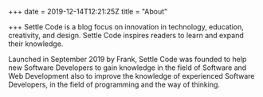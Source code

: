 +++
date = 2019-12-14T12:21:25Z
title = "About"

+++
Settle Code is a blog focus on innovation in technology, education, creativity, and design. Settle Code inspires readers to learn and expand their knowledge.

Launched in September 2019 by Frank, Settle Code was founded to help new Software Developers to gain knowledge in the field of Software and Web Development also to improve the knowledge of experienced Software Developers, in the field of programming and the way of thinking.